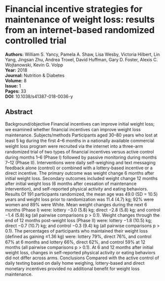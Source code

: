 # Financial incentive strategies for maintenance of weight loss: results from an internet-based randomized controlled trial

**Authors:** William S. Yancy, Pamela A. Shaw, Lisa Wesby, Victoria Hilbert, Lin Yang, Jingsan Zhu, Andrea Troxel, David Huffman, Gary D. Foster, Alexis C. Wojtanowski, Kevin G. Volpp  
**Year:** 2018  
**Journal:** Nutrition & Diabetes  
**Volume:** 8  
**Issue:** 1  
**Pages:** 33  
**DOI:** 10.1038/s41387-018-0036-y  

## Abstract
Background/objective Financial incentives can improve initial weight loss; we examined whether ﬁnancial incentives can improve weight loss maintenance. Subjects/methods Participants aged 30–80 years who lost at least 5 kg during the ﬁrst 4–6 months in a nationally available commercial weight loss program were recruited via the internet into a three-arm randomized trial of two types of ﬁnancial incentives versus active control during months 1–6 (Phase I) followed by passive monitoring during months 7–12 (Phase II). Interventions were daily self-weighing and text messaging feedback alone (control) or combined with a lottery-based incentive or a direct incentive. The primary outcome was weight change 6 months after initial weight loss. Secondary outcomes included weight change 12 months after initial weight loss (6 months after cessation of maintenance intervention), and self-reported physical activity and eating behaviors.
Results Of 191 participants randomized, the mean age was 49.0 (SD = 10.5) years and weight loss prior to randomization was 11.4 (4.7) kg; 92% were women and 89% were White. Mean weight changes during the next 6 months (Phase I) were: lottery −3.0 (5.8) kg; direct −2.8 (5.8) kg; and control −1.4 (5.8) kg (all pairwise comparisons p > 0.1). Weight changes through the end of 12 months post-weight loss (Phase II) were: lottery −1.8 (10.5) kg; direct −0.7 (10.7) kg; and control −0.3 (9.4) kg (all pairwise comparisons p > 0.1). The percentages of participants who maintained their weight loss (deﬁned as gaining ≤1.36 kg) were: lottery 79%, direct 76%, and control 67% at 6 months and lottery 66%, direct 62%, and control 59% at 12 months (all pairwise comparisons p > 0.1). At 6 and 12 months after initial weight loss, changes in self-reported physical activity or eating behaviors did not differ across arms.
Conclusions Compared with the active control of daily texting based on daily home weighing, lottery-based and direct monetary incentives provided no additional beneﬁt for weight loss maintenance.

